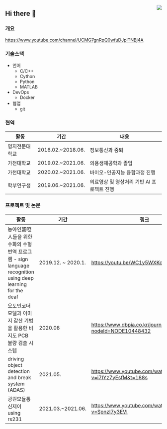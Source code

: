<a href="https://hits.seeyoufarm.com"><img src="https://hits.seeyoufarm.com/api/count/incr/badge.svg?url=https%3A%2F%2Fgithub.com%2Fcomicom%2Fhit-counter&count_bg=%2379C83D&title_bg=%23555555&icon=&icon_color=%23E7E7E7&title=hits&edge_flat=false" align="right" /></a>

## Hi there 👋

### 개요

https://www.youtube.com/channel/UCMG7gnRpQ0wfuDJpITNBj4A

### 기술스택

- 언어
  - C/C++
  - Cython
  - Python
  - MATLAB
- DevOps
  - Docker
- 협업
  - git

### 현역

|활동|기간|내용|
|------|---|---|
|명지전문대학교|2016.02.~2018.06.|정보통신과 중퇴|
|가천대학교|2019.02.~2021.06.|의용생체공학과 졸업|
|가천대학교|2020.02.~2021.06.|바이오-인공지능 융합과정 진행|
|학부연구생|2019.06.~2021.06.|의료영상 및 영상처리 기반 AI 프로젝트 진행|

### 프로젝트 및 논문

|활동|기간|링크|
|------|---|---|
|농아인聾啞人들을 위한 수화의 수형 번역 프로그램 - sign language recognition using deep learning for the deaf|2019.12. ~ 2020.1.|https://youtu.be/WC1y5WXKoxU|
|오토인코더 모델과 이미지 감산 기법을 활용한 비지도 PCB 불량 검출 시스템|2020.08|https://www.dbpia.co.kr/journal/articleDetail?nodeId=NODE10448432|
|driving object detection and break system (ADAS)|2021.05.|https://www.youtube.com/watch?v=i7IYz7yEsfM&t=188s|
|광원모듈통신제어 using rs231|2021.03.~2021.06.|https://www.youtube.com/watch?v=SpnzI7y3EVI|

